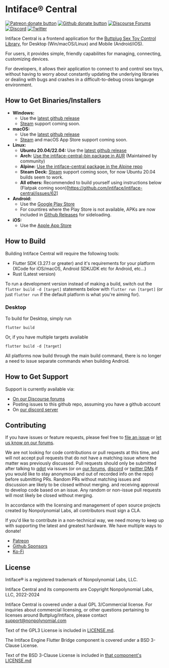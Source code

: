 # Intiface® Central

[![Patreon donate button](https://img.shields.io/badge/patreon-donate-yellow.svg)](https://www.patreon.com/qdot)
[![Github donate button](https://img.shields.io/badge/github-donate-ff69b4.svg)](https://www.github.com/sponsors/qdot)
[![Discourse Forums](https://img.shields.io/discourse/status?label=buttplug.io%20forums&server=https%3A%2F%2Fdiscuss.buttplug.io)](https://discuss.buttplug.io)
[![Discord](https://img.shields.io/discord/353303527587708932.svg?logo=discord)](https://discord.buttplug.io)
[![Twitter](https://img.shields.io/twitter/follow/buttplugio.svg?style=social&logo=twitter)](https://twitter.com/buttplugio)

Intiface Central is a frontend application for the [Buttplug Sex Toy Control Library](https://buttplug.io), for Desktop (Win/macOS/Linux) and Mobile (Android/iOS).

For users, it provides simple, friendly capabilites for managing, connecting, customizing devices.

For developers, it allows their application to connect to and control sex toys, without having to worry about constantly updating the underlying libraries or dealing with bugs and crashes in a difficult-to-debug cross langauge environment.

## How to Get Binaries/Installers

- **Windows:**
  - Use the [latest github release](https://intiface.com/central)
  - [Steam](https://store.steampowered.com/app/2273160/Intiface_Central/) support coming soon.
- **macOS:**
  - Use the [latest github release](https://intiface.com/central)
  - [Steam](https://store.steampowered.com/app/2273160/Intiface_Central/) and macOS App Store
    support coming soon.
- **Linux:**
  - **Ubuntu 20.04/22.04:** Use the [latest github release](https://intiface.com/central)
  - **Arch:** [Use the intiface-central-bin package in AUR](https://aur.archlinux.org/packages/intiface-central-bin) (Maintained by community)
  - **Alpine:** [Use the intiface-central package in the Alpine repo](https://pkgs.alpinelinux.org/package/edge/testing/x86_64/intiface-central)
  - **Steam Deck:** [Steam](https://store.steampowered.com/app/2273160/Intiface_Central/) support
    coming soon, for now Ubuntu 20.04 builds seem to work.
  - **All others:** Recommended to build yourself using instructions below (Flatpak coming
    soon)[https://github.com/intiface/intiface-central/issues/62]
- **Android:** 
  - Use the [Google Play Store](https://play.google.com/store/apps/details?id=com.nonpolynomial.intiface_central&hl=en_US&gl=US)
  - For countires where the Play Store is not available, APKs are now included in [Github
    Releases](https://github.com/intiface/intiface-central/releases) for sideloading.
- **iOS:** 
  - Use the [Apple App Store](https://apps.apple.com/us/app/intiface-central/id6444728067)

## How to Build

Building Intiface Central will require the following tools:

- Flutter SDK (3.27.1 or greater) and it's requirements for your platform (XCode for iOS/macOS,
  Android SDK/JDK etc for Android, etc...)
- Rust (Latest version)

To run a development version instead of making a build, switch out the `flutter build -d [target]` statements below with `flutter run [target]` (or just `flutter run` if the default platform is what you're aiming for).

### Desktop

To build for Desktop, simply run 

`flutter build`

Or, if you have multiple targets available

`flutter build -d [target]`

All platforms now build through the main build command, there is no longer a need to issue separate commands when building Android.

## How to Get Support

Support is currently available via:

- [On our Discourse forums](https://discuss.buttplug.io)
- Posting issues to this github repo, assuming you have a github account
- On [our discord server](https://discord.buttplug.io)

## Contributing

If you have issues or feature requests, please feel free to [file an
issue](https://github.com/intiface/intiface-central/issues) or [let us know on our
forums](https://discuss.buttplug.io).

We are not looking for code contributions or pull requests at this time, and will not accept pull
requests that do not have a matching issue where the matter was previously discussed. Pull requests
should only be submitted after talking to [qdot](https://github.com/qdot) via issues (or on [our
forums](https://discuss.buttplug.io), [discord](https://discord.buttplug.io) or [twitter
DMs](https://twitter.com/buttplugio) if you would like to stay anonymous and out of recorded info on
the repo) before submitting PRs. Random PRs without matching issues and discussion are likely to be
closed without merging. and receiving approval to develop code based on an issue. Any random or
non-issue pull requests will most likely be closed without merging.

In accordance with the licensing and management of open source projects created by Nonpolynomial
Labs, all contributors must sign a CLA.

If you'd like to contribute in a non-technical way, we need money to keep up with supporting the
latest and greatest hardware. We have multiple ways to donate!

- [Patreon](https://patreon.com/qdot)
- [Github Sponsors](https://github.com/sponsors/qdot)
- [Ko-Fi](https://ko-fi.com/qdot76367)

## License

Intiface® is a registered trademark of Nonpolynomial Labs, LLC.

Intiface Central and its components are Copyright Nonpolynomial Labs, LLC, 2022-2024

Intiface Central is covered under a dual GPL 3/Commercial license. For inquiries
about commercial licensing, or other questions pertaining to licenses around Buttplug/Intiface,
please contact support@nonpolynomial.com

Text of the GPL3 License is included in [LICENSE.md](LICENSE.md).

The Intiface Engine Flutter Bridge component is covered under a BSD 3-Clause License.

Text of the BSD 3-Clause License is included in [that component's LICENSE.md](intiface-engine-flutter-bridge/LICENSE.md)